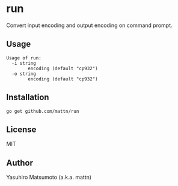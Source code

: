 # run

Convert input encoding and output encoding on command prompt.

## Usage

```
Usage of run:
  -i string
    	encoding (default "cp932")
  -o string
    	encoding (default "cp932")
```

## Installation

```
go get github.com/mattn/run
```

## License

MIT

## Author

Yasuhiro Matsumoto (a.k.a. mattn)
